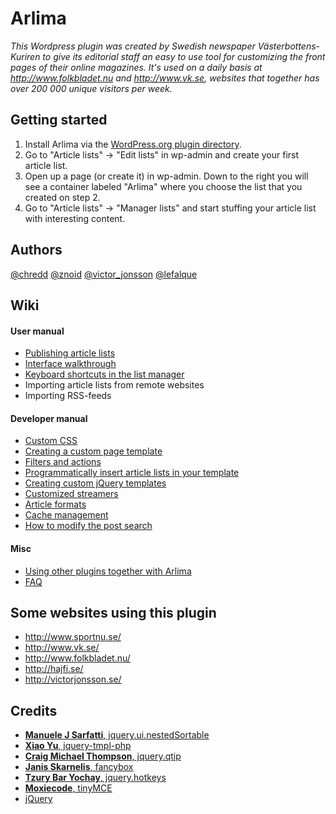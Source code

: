 Arlima
======

*This Wordpress plugin was created by Swedish newspaper Västerbottens-Kuriren to give its editorial
staff an easy to use tool for customizing the front pages of their online magazines. It's 
used on a daily basis at http://www.folkbladet.nu and http://www.vk.se, websites that 
together has over 200 000 unique visitors per week.*


## Getting started

1. Install Arlima via the [WordPress.org plugin directory](http://wordpress.org/extend/plugins/arlima/).
2. Go to "Article lists" -> "Edit lists" in wp-admin and create your first article list.
3. Open up a page (or create it) in wp-admin. Down to the right you will see a container labeled "Arlima" where you choose
the list that you created on step 2.
4. Go to "Article lists" -> "Manager lists" and start stuffing your article list with interesting content.


## Authors

[@chredd](http://twitter.com/chredd) [@znoid](http://twitter.com/znoid) [@victor_jonsson](http://twitter.com/victor_jonsson)
[@lefalque](http://twitter.com/lefalque)


## Wiki

#### User manual

- [Publishing article lists](Arlima/wiki/Publishing-article-lists)
- [Interface walkthrough](Arlima/wiki/Interface-walkthrough)
- [Keyboard shortcuts in the list manager](Arlima/wiki/Keyboard-shortcuts)
- Importing article lists from remote websites
- Importing RSS-feeds

#### Developer manual

- [Custom CSS](Arlima/wiki/Custom-css)
- [Creating a custom page template](Arlima/wiki/Writing-a-custom-page-template)
- [Filters and actions](Arlima/wiki/Filters-and-actions)
- [Programmatically insert article lists in your template](Arlima/wiki/Programmatically-insert-lists)
- [Creating custom jQuery templates](Arlima/wiki/Custom-jQuery-templates)
- [Customized streamers](Arlima/wiki/Custom-streamers)
- [Article formats](Arlima/wiki/Custom-formats)
- [Cache management](Arlima/wiki/Cache-management)
- [How to modify the post search](Arlima/wiki/Modified-search)


#### Misc

- [Using other plugins together with Arlima](Arlima/wiki/Extending-arlima)
- [FAQ](Arlima/wiki/FAQ)


## Some websites using this plugin

- http://www.sportnu.se/
- http://www.vk.se/
- http://www.folkbladet.nu/
- http://hajfi.se/
- http://victorjonsson.se/


## Credits

- [**Manuele J Sarfatti**, jquery.ui.nestedSortable](http://mjsarfatti.com/)
- [**Xiao Yu**, jquery-tmpl-php](https://twitter.com/HypertextRanch)
- [**Craig Michael Thompson**, jquery.qtip](http://craigsworks.com/)
- [**Janis Skarnelis**, fancybox](http://fancybox.net)
- [**Tzury Bar Yochay**, jquery.hotkeys](http://github.com/tzuryby/)
- [**Moxiecode**, tinyMCE](http://www.tinymce.com/)
- [jQuery](http://jquery.com)
